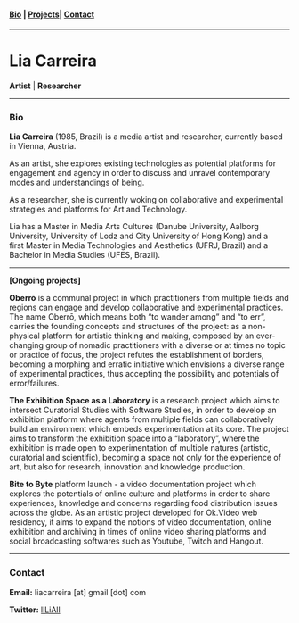 
#### [Bio](https://liacarreira.github.io/#bio)  | [Projects](https://liacarreira.github.io/#ongoing_projects)| [Contact](https://liacarreira.github.io/#contact)

___

# Lia Carreira

**Artist** | **Researcher**

___

### Bio 

**Lia Carreira** (1985, Brazil) is a media artist and researcher, currently based in Vienna, Austria.

As an artist, she explores existing technologies as potential platforms for engagement and agency in 
order to discuss and unravel contemporary modes and understandings of being. 

As a researcher, she is currently woking on collaborative and experimental strategies and platforms 
for Art and Technology.

Lia has a Master in Media Arts Cultures (Danube University, Aalborg University, University of Lodz and 
City University of Hong Kong) and a first Master in Media Technologies and Aesthetics (UFRJ, Brazil) 
and a Bachelor in Media Studies (UFES, Brazil).

___

**[Ongoing projects]**

**Oberrō** is a communal project in which practitioners from multiple fields and regions can engage and develop collaborative and experimental practices. The name Oberrō, which means both “to wander among” and “to err”, carries the founding concepts and structures of the project: as a non-physical platform for artistic thinking and making, composed by an ever-changing group of nomadic practitioners with a diverse or at times no topic or practice of focus, the project refutes the establishment of borders, becoming a morphing and erratic initiative which envisions a diverse range of experimental practices, thus accepting the possibility and potentials of error/failures. 

**The Exhibition Space as a Laboratory** is a research project which aims to intersect Curatorial Studies with Software Studies, in order to develop an exhibition platform where agents from multiple fields can collaboratively build an environment which embeds experimentation at its core. The project aims to transform the exhibition space into a “laboratory”, where the exhibition is made open to experimentation of multiple natures (artistic, curatorial and scientific), becoming a space not only for the experience of art, but also for research, innovation and knowledge production.

**Bite to Byte** platform launch - a video documentation project which explores the potentials of online culture and 
platforms in order to share experiences, knowledge and concerns regarding food distribution issues across the globe. 
As an artistic project developed for Ok.Video web residency, it aims to expand the notions of video documentation, 
online exhibition and archiving in times of online video sharing platforms and social broadcasting softwares such as 
Youtube, Twitch and Hangout.

___


### Contact 

**Email:** liacarreira [at] gmail [dot] com

**Twitter:** [llLiAll](https://twitter.com/llLiAll)



